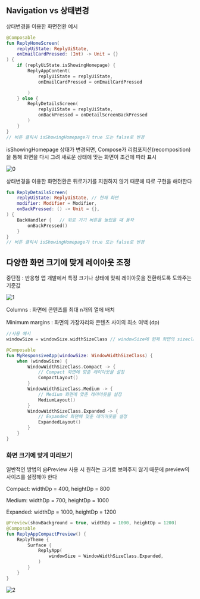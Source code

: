 ## Navigation vs 상태변경

상태변경을 이용한 화면전환 예시
```kotlin
@Composable
fun ReplyHomeScreen(
    replyUiState: ReplyUiState,
    onEmailCardPressed: (Int) -> Unit = {}
) {
    if (replyUiState.isShowingHomepage) {
        ReplyAppContent(
            replyUiState = replyUiState,
            onEmailCardPressed = onEmailCardPressed

        )
    } else {
        ReplyDetailsScreen(
            replyUiState = replyUiState,
            onBackPressed = onDetailScreenBackPressed
        )
    }
}
// 버튼 클릭시 isShowingHomepage가 true 또는 false로 변경
```
isShowingHomepage 상태가 변경되면, Compose가 리컴포지션(recomposition)을 통해 화면을 다시 그려 새로운 상태에 맞는 화면이 조건에 따라 표시

![0](https://github.com/user-attachments/assets/b388205e-5686-42bc-b1ee-f161ad90f7cd)

상태변경을 이용한 화면전환은 뒤로가기를 지원하지 않기 때문에 따로 구현을 해야한다
```kotlin
fun ReplyDetailsScreen(
    replyUiState: ReplyUiState, // 현재 화면
    modifier: Modifier = Modifier,
    onBackPressed: () -> Unit = {},
) {
    BackHandler {   // 뒤로 가기 버튼을 눌렀을 때 동작
        onBackPressed()
    }
}
// 버튼 클릭시 isShowingHomepage가 true 또는 false로 변경
```

## 다양한 화면 크기에 맞게 레이아웃 조정


중단점 : 반응형 앱 개발에서 특정 크기나 상태에 맞춰 레이아웃을 전환하도록 도와주는 기준값

![1](https://github.com/user-attachments/assets/8056b4cd-fa83-4c82-9c68-be3e9a3e987a)


Columns : 화면에 콘텐츠를 최대 n개의 열에 배치

Minimum margins : 화면의 가장자리와 콘텐츠 사이의 최소 여백 (dp)

```kotlin
//사용 예시
windowSize = windowSize.widthSizeClass // windowSize에 현재 화면의 sizeclass 저장

@Composable
fun MyResponsiveApp(windowSize: WindowWidthSizeClass) {
    when (windowSize) {
        WindowWidthSizeClass.Compact -> {
            // Compact 화면에 맞춘 레이아웃을 설정
            CompactLayout()
        }
        WindowWidthSizeClass.Medium -> {
            // Medium 화면에 맞춘 레이아웃을 설정
            MediumLayout()
        }
        WindowWidthSizeClass.Expanded -> {
            // Expanded 화면에 맞춘 레이아웃을 설정
            ExpandedLayout()
        }
    }
}
```

### 화면 크기에 맞게 미리보기

일반적인 방법의 @Preview 사용 시 원하는 크기로 보여주지 않기 때문에 preview의 사이즈를 설정해야 한다

Compact: widthDp = 400, heightDp = 800

Medium: widthDp = 700, heightDp = 1000

Expanded: widthDp = 1000, heightDp = 1200
```kotlin
@Preview(showBackground = true, widthDp = 1000, heightDp = 1200)
@Composable
fun ReplyAppCompactPreview() {
    ReplyTheme {
        Surface {
            ReplyApp(
                windowSize = WindowWidthSizeClass.Expanded,
            )
        }
    }
}
```
![2](https://github.com/user-attachments/assets/3a7dfd5a-1127-42d2-9ae0-72201a854b6d)


